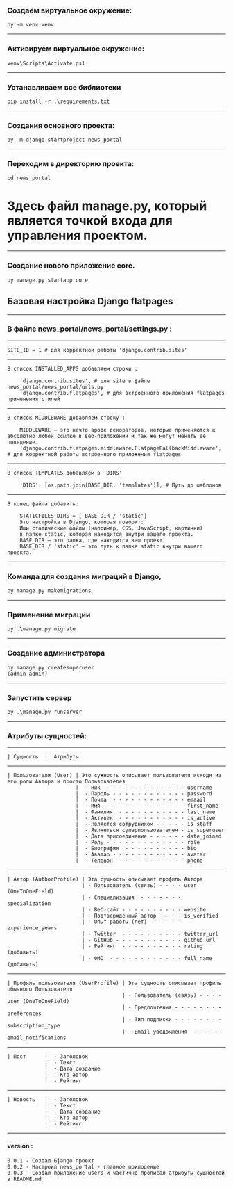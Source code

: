 

### Создаём виртуальное окружение:
    py -m venv venv
- - - 
### Активируем виртуальное окружение:
    venv\Scripts\Activate.ps1
- - - 
### Устанавливаем все библиотеки 
    pip install -r .\requirements.txt
- - - 
### Cоздания основного проекта:
    py -m django startproject news_portal
- - - 
### Переходим в директорию проекта:
    cd news_portal

# Здесь файл manage.py, который является точкой входа для управления проектом.

- - - 
### Создание нового приложение core.
    py manage.py startapp core


## Базовая настройка Django flatpages
- - -
### В файле news_portal/news_portal/settings.py :
- - -
    SITE_ID = 1 # для корректной работы 'django.contrib.sites'
- - -
    В список INSTALLED_APPS добавляем строки :

        'django.contrib.sites', # для site в файле news_portal/news_portal/urls.py
        'django.contrib.flatpages', # для встроенного приложения flatpages применения стилей
- - - 
    В список MIDDLEWARE добавляем строку :
        
        MIDDLEWARE — это нечто вроде декораторов, которые применяются к абсолютно любой ссылке в веб-приложении и так же могут менять её поведение.
        'django.contrib.flatpages.middleware.FlatpageFallbackMiddleware', # для корректной работы встроенного приложения flatpages
- - - 
    В список TEMPLATES добавляем в 'DIRS'
        
        'DIRS': [os.path.join(BASE_DIR, 'templates')], # Путь до шаблонов
- - - 
    В конец файла добавить:
        
        STATICFILES_DIRS = [ BASE_DIR / 'static']
        Это настройка в Django, которая говорит:
        Ищи статические файлы (например, CSS, JavaScript, картинки)
        в папке static, которая находится внутри вашего проекта.
        BASE_DIR — это папка, где находится ваш проект.
        BASE_DIR / 'static' — это путь к папке static внутри вашего проекта.
- - -
### Команда для создания миграций в Django,
    py manage.py makemigrations
---
### Применение миграции
    py .\manage.py migrate
- - -
### Создание администратора
    py manage.py createsuperuser
    (admin admin)
---
### Запустить сервер
    py .\manage.py runserver
---
### Атрибуты сущностей:
---
    | Сущность  |  Атрибуты
---
    | Пользователи (User) | Это сужность описывает пользователя исходя из его роли Автора и просто Пользователея
                          |  - Ник  - - - - - - - - - - - - - username
                          |  - Пароль - - - - - - - - - - - - password 
                          |  - Почта  - - - - - - - - - - - - emaail
                          |  - Имя  - - - - - - - - - - - - - first_name
                          |  - Фамилия  - - - - - - - - - - - last_name
                          |  - Активен  - - - - - - - - - - - is_active
                          |  - Является сотрудником - - - - - is_staff
                          |  - Являеться суперпользователем - is_superuser
                          |  - Дата присоединение - - - - - - date_joined
                          |  - Роль - - - - - - - - - - - - - role
                          |  - Биография  - - - - - - - - - - bio
                          |  - Аватар - - - - - - - - - - - - avatar
                          |  - Телефон  - - - - - - - - - - - phone
---
    | Автор (AuthorProfile) | Эта сущность описывает профиль Автора
                            | - Пользователь (связь) - - - - user (OneToOneField)
                            | - Специализация  - - - - - - - specialization
                            | - Веб-сайт - - - - - - - - - - website
                            | - Подтвержденный автор - - - - is_verified
                            | - Опыт работы (лет)  - - - - - experience_years
                            | - Twitter  - - - - - - - - - - twitter_url
                            | - GitHub - - - - - - - - - - - github_url
                            | - Рейтинг  - - - - - - - - - - rating (добавить)
                            | - ФИО  - - - - - - - - - - - - full_name (добавить)
---
    | Профиль пользователя (UserProfile) | Эта сущность описывает профиль обычного Пользователя
                                         | - Пользователь (связь) - - - - user (OneToOneField)
                                         | - Предпочтения - - - - - - - - preferences
                                         | - Тип подписки - - - - - - - - subscription_type
                                         | - Email уведомления  - - - - - email_notifications
---
    | Пост      |  - Заголовок
                |  - Текст
                |  - Дата создание
                |  - Кто автор
                |  - Рейтинг
--- 
    | Новость   |  - Заголовок
                |  - Текст
                |  - Дата создание
                |  - Кто автор
                |  - Рейтинг
---






#### version :
    0.0.1 - Создал Gjango проект
    0.0.2 - Настроил news_portal - главное прилодение
    0.0.3 - Cоздал приложение users и частично прописал атрибуты сущностей в README.md













